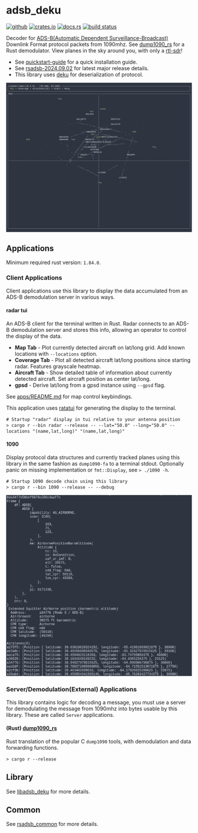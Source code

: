 # adsb_deku

[<img alt="github" src="https://img.shields.io/badge/github-rsadsb/adsb_deku-8da0cb?style=for-the-badge&labelColor=555555&logo=github" height="20">](https://github.com/rsadsb/adsb_deku)
[<img alt="crates.io" src="https://img.shields.io/crates/v/adsb_deku.svg?style=for-the-badge&color=fc8d62&logo=rust" height="20">](https://crates.io/crates/adsb_deku)
[<img alt="docs.rs" src="https://img.shields.io/badge/docs.rs-adsb_deku-66c2a5?style=for-the-badge&labelColor=555555&logo=docs.rs" height="20">](https://docs.rs/adsb_deku)
[<img alt="build status" src="https://img.shields.io/github/actions/workflow/status/rsadsb/adsb_deku/main.yml?branch=master&style=for-the-badge" height="20">](https://github.com/rsadsb/adsb_deku/actions?query=branch%3Amaster)

Decoder for [ADS-B(Automatic Dependent Surveillance-Broadcast)](https://en.wikipedia.org/wiki/Automatic_Dependent_Surveillance%E2%80%93Broadcast) Downlink Format protocol packets from 1090mhz. See [dump1090_rs](https://github.com/rsadsb/dump1090_rs.git) for a Rust demodulator. View planes in the sky around you, with only a [rtl-sdr](https://www.rtl-sdr.com/)!

- See [quickstart-guide](https://rsadsb.github.io/quickstart.html) for a quick installation guide.
- See [rsadsb-2024.09.02](https://rsadsb.github.io/2024.09.02.html) for latest major release details.
- This library uses [deku](https://github.com/sharksforarms/deku) for deserialization of protocol.

![Radar Example](media/peek_2022_08_19.gif)

## Applications

Minimum required rust version: `1.84.0`.

### Client Applications

Client applications use this library to display the data accumulated from an ADS-B demodulation server in various ways.

#### radar tui
An ADS-B client for the terminal written in Rust. Radar connects to an ADS-B demodulation server
and stores this info, allowing an operator to control the display of the data.

- **Map Tab** - Plot currently detected aircraft on lat/long grid. Add known locations with `--locations` option.
- **Coverage Tab** - Plot all detected aircraft lat/long positions since starting radar. Features grayscale heatmap.
- **Aircraft Tab** - Show detailed table of information about currently detected aircraft. Set aircraft position as center lat/long.
- **gpsd** - Derive lat/long from a gpsd instance using `--gpsd` flag.

See [apps/README.md](apps) for map control keybindings.

This application uses [ratatui](https://github.com/ratatui-org/ratatui) for generating the display to the terminal.

```text
# Startup "radar" display in tui relative to your antenna position
> cargo r --bin radar --release -- --lat="50.0" --long="50.0" --locations "(name,lat,long)" "(name,lat,long)"
```

#### 1090
Display protocol data structures and currently tracked planes using this library in the same fashion as `dump1090-fa`
to a terminal stdout. Optionally panic on missing implementation or `fmt::Display`, see `> ./1090 -h`.

```text
# Startup 1090 decode chain using this library
> cargo r --bin 1090 --release -- --debug
```

![1090 Example](media/2021-10-31-093905_676x659_scrot.png)

### Server/Demodulation(External) Applications

This library contains logic for decoding a message, you must use a server for demodulating the message
from 1090mhz into bytes usable by this library. These are called `Server` applications.

#### (Rust) [dump1090_rs](https://github.com/rsadsb/dump1090_rs.git)
Rust translation of the popular C `dump1090` tools, with demodulation and data forwarding functions.
```text
> cargo r --release
```

## Library
See [libadsb_deku](libadsb_deku) for more details.

## Common
See [rsadsb_common](rsadsb_common) for more details.

